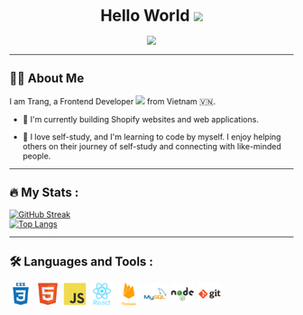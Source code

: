 
<div id="header" align="center">
<h1>
  Hello World
<img src="https://media.giphy.com/media/hvRJCLFzcasrR4ia7z/giphy.gif" width="30px"/>
</h1>
   <img src="https://media.giphy.com/media/v1.Y2lkPTc5MGI3NjExenJpeGZleGJtOGc2Y2Vpajk0cXo3cXF3OGlpNWl4dmJtOTk3Ym01eSZlcD12MV9pbnRlcm5hbF9naWZfYnlfaWQmY3Q9Zw/nFLW7PNGgN3lI68rdv/giphy.gif" width="300"/>

</div>

---

## :woman_technologist: About Me 

I am Trang, a Frontend Developer <img src="https://media.giphy.com/media/WUlplcMpOCEmTGBtBW/giphy.gif" width="30"> from Vietnam 🇻🇳.
- :telescope: I'm currently building Shopify websites and web applications.

- 💬 I love self-study, and I'm learning to code by myself. I enjoy helping others on their journey of self-study and connecting with like-minded people.

---

## :fire: My Stats :

[![GitHub Streak](http://github-readme-streak-stats.herokuapp.com?user=vantrangaof&theme=dark&background=000000)](https://git.io/streak-stats)  
[![Top Langs](https://github-readme-stats.vercel.app/api/top-langs/?username=vantrangaof&layout=compact&theme=vision-friendly-dark)](https://github.com/anuraghazra/github-readme-stats)

---
## :hammer_and_wrench: Languages and Tools :
<div>
  <img src="https://github.com/devicons/devicon/blob/master/icons/css3/css3-plain-wordmark.svg"  title="CSS3" alt="CSS" width="40" height="40"/>&nbsp;
  <img src="https://github.com/devicons/devicon/blob/master/icons/html5/html5-original.svg" title="HTML5" alt="HTML" width="40" height="40"/>&nbsp;
  <img src="https://github.com/devicons/devicon/blob/master/icons/javascript/javascript-original.svg" title="JavaScript" alt="JavaScript" width="40" height="40"/>&nbsp;
  <img src="https://github.com/devicons/devicon/blob/master/icons/react/react-original-wordmark.svg" title="React" alt="React" width="40" height="40"/>&nbsp;
  <img src="https://github.com/devicons/devicon/blob/master/icons/firebase/firebase-plain-wordmark.svg" title="Firebase" alt="Firebase" width="40" height="40"/>&nbsp;  
  <img src="https://github.com/devicons/devicon/blob/master/icons/mysql/mysql-original-wordmark.svg" title="MySQL"  alt="MySQL" width="40" height="40"/>&nbsp;
  <img src="https://github.com/devicons/devicon/blob/master/icons/nodejs/nodejs-original-wordmark.svg" title="NodeJS" alt="NodeJS" width="40" height="40"/>&nbsp;
  <img src="https://github.com/devicons/devicon/blob/master/icons/git/git-original-wordmark.svg" title="Git" **alt="Git" width="40" height="40"/>
</div>
